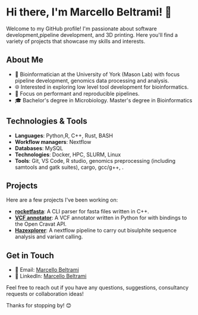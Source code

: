 # Hi there, I'm Marcello Beltrami! 👋

Welcome to my GitHub profile! I'm passionate about software development,pipeline development, and 3D printing. Here you'll find a variety of projects that showcase my skills and interests.

## About Me

- 🧬 Bioinformatician at the University of York (Mason Lab) with focus pipeline development, genomics data processing and analysis. 
- 🌐 Interested in exploring low level tool development for bioinformatics.
- 🔭 Focus on performant and reproducible pipelines.  
- 🎓 Bachelor's degree in Microbiology. Master's degree in Bioinformatics

## Technologies & Tools

- **Languages**: Python,R, C++, Rust, BASH
- **Workflow managers**: Nextflow
- **Databases**: MySQL
- **Technologies**: Docker, HPC, SLURM, Linux 
- **Tools**: Git, VS Code, R studio, genomics preprocessing (including samtools and gatk suites), cargo, gcc/g++, .

## Projects

Here are a few projects I've been working on:

- **[rocketfasta](https://github.com/marcellobeltrami/rocketfasta )**: A CLI parser for fasta files written in C++.
- **[VCF annotator](https://github.com/marcellobeltrami/VCF_annotator)**: A VCF annotator written in Python for with bindings to the Open Cravat API.
- **[Hazexplorer](https://github.com/marcellobeltrami/Hazexplorer)**: A nextflow pipeline to carry out bisulphite sequence analysis and variant calling.

## Get in Touch
  
- 📧 Email: [Marcello Beltrami](marcello.beltrami@outlook.com)
- 💼 LinkedIn: [Marcello Beltrami](https://uk.linkedin.com/in/marcellobeltrami)

Feel free to reach out if you have any questions, suggestions, consultancy requests or collaboration ideas!

Thanks for stopping by! 😊

